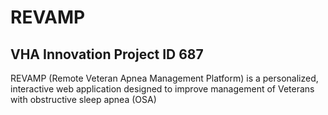 REVAMP
======

VHA Innovation Project ID 687
-----------------------------

REVAMP (Remote Veteran Apnea Management Platform) is a personalized, interactive web application designed to improve management of Veterans with obstructive sleep apnea (OSA)
